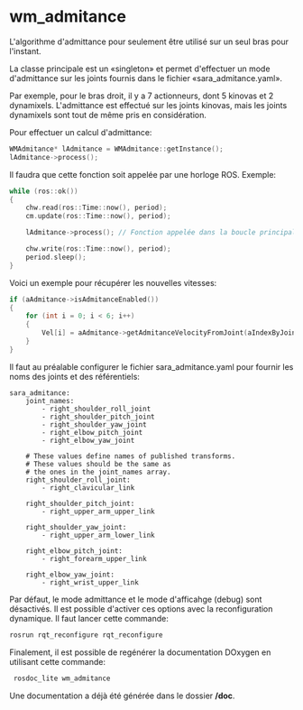 # wm_admitance

L'algorithme d'admittance pour seulement être utilisé sur un seul bras pour l'instant.

La classe principale est un «singleton» et permet d'effectuer un mode d'admittance sur les
joints fournis dans le fichier «sara_admitance.yaml».

Par exemple, pour le bras droit, il y a 7 actionneurs, dont 5 kinovas et 2 dynamixels. L'admittance est effectué sur les joints kinovas, mais les joints dynamixels sont tout de  même pris en considération.

Pour effectuer un calcul d'admittance:
```cpp
WMAdmitance* lAdmitance = WMAdmitance::getInstance();
lAdmitance->process();
```

Il faudra que cette fonction soit appelée par une horloge ROS. Exemple:

```cpp
while (ros::ok()) 
{
    chw.read(ros::Time::now(), period);
    cm.update(ros::Time::now(), period);

    lAdmitance->process(); // Fonction appelée dans la boucle principale de ROS (après le update et avant le write)

    chw.write(ros::Time::now(), period);
    period.sleep();
}
```

Voici un exemple pour récupérer les nouvelles vitesses:
```cpp
if (aAdmitance->isAdmitanceEnabled())
{
    for (int i = 0; i < 6; i++) 
    {
        Vel[i] = aAdmitance->getAdmitanceVelocityFromJoint(aIndexByJointNameMap[i]);
    }
}
```

Il faut au préalable configurer le fichier sara_admitance.yaml pour fournir les noms des joints et des référentiels:
```
sara_admitance:
    joint_names:
        - right_shoulder_roll_joint
        - right_shoulder_pitch_joint
        - right_shoulder_yaw_joint
        - right_elbow_pitch_joint
        - right_elbow_yaw_joint

    # These values define names of published transforms.
    # These values should be the same as
    # the ones in the joint_names array.
    right_shoulder_roll_joint:
        - right_clavicular_link

    right_shoulder_pitch_joint:    
        - right_upper_arm_upper_link

    right_shoulder_yaw_joint:    
        - right_upper_arm_lower_link

    right_elbow_pitch_joint:    
        - right_forearm_upper_link

    right_elbow_yaw_joint:    
        - right_wrist_upper_link
```

Par défaut, le mode admittance et le mode d'afficahge (debug) sont désactivés. Il est possible d'activer ces options avec la reconfiguration dynamique. Il faut lancer cette commande:
```sh
rosrun rqt_reconfigure rqt_reconfigure
```

Finalement, il est possible de regénérer la documentation DOxygen en utilisant cette commande:
```sh
 rosdoc_lite wm_admitance
```
Une documentation a déjà été générée dans le dossier **/doc**.
